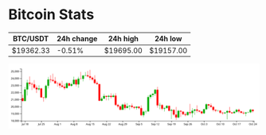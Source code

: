 # Bitcoin Stats

BTC/USDT|24h change|24h high|24h low|
|---|---|---|---|
|$19362.33|-0.51%|$19695.00|$19157.00|

<img src="./chart.svg">
